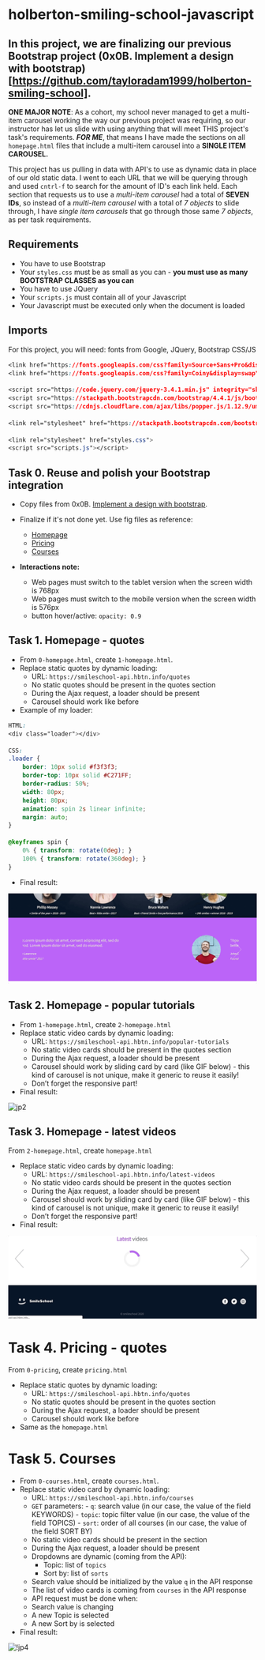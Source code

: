# holberton-smiling-school-javascript

## In this project, we are finalizing our previous Bootstrap project (0x0B. Implement a design with bootstrap)[https://github.com/tayloradam1999/holberton-smiling-school].  
  
**ONE MAJOR NOTE**: As a cohort, my school never managed to get a multi-item carousel working the way our previous project was requiring, so our instructor has let us slide with using anything that will meet THIS project's task's requirements. ***FOR ME***, that means I have made the sections on all ```homepage.html``` files that include a multi-item carousel into a **SINGLE ITEM CAROUSEL.** 

This project has us pulling in data with API's to use as dynamic data in place of our old static data. I went to each URL that we will be querying through and used ```cntrl-f``` to search for the amount of ID's each link held. Each section that requests us to use a *multi-item carousel* had a total of **SEVEN IDs**, so instead of a *multi-item carousel* with a total of *7 objects* to slide through, I have *single item carousels* that go through those same *7 objects*, as per task requirements. 
  
## **Requirements**
- You have to use Bootstrap  
- Your ```styles.css``` must be as small as you can - **you must use as many BOOTSTRAP CLASSES as you can**  
- You have to use JQuery  
- Your ```scripts.js``` must contain all of your Javascript 
- Your Javascript must be executed only when the document is loaded
  
## **Imports**  
For this project, you will need: fonts from Google, JQuery, Bootstrap CSS/JS  
```css
<link href="https://fonts.googleapis.com/css?family=Source+Sans+Pro&display=swap" rel="stylesheet">
<link href="https://fonts.googleapis.com/css?family=Coiny&display=swap" rel="stylesheet">

<script src="https://code.jquery.com/jquery-3.4.1.min.js" integrity="sha256-CSXorXvZcTkaix6Yvo6HppcZGetbYMGWSFlBw8HfCJo=" crossorigin="anonymous"></script>
<script src="https://stackpath.bootstrapcdn.com/bootstrap/4.4.1/js/bootstrap.min.js" integrity="sha384-wfSDF2E50Y2D1uUdj0O3uMBJnjuUD4Ih7YwaYd1iqfktj0Uod8GCExl3Og8ifwB6" crossorigin="anonymous"></script>
<script src="https://cdnjs.cloudflare.com/ajax/libs/popper.js/1.12.9/umd/popper.min.js" integrity="sha384-ApNbgh9B+Y1QKtv3Rn7W3mgPxhU9K/ScQsAP7hUibX39j7fakFPskvXusvfa0b4Q" crossorigin="anonymous"></script>

<link rel="stylesheet" href="https://stackpath.bootstrapcdn.com/bootstrap/4.4.1/css/bootstrap.min.css" integrity="sha384-Vkoo8x4CGsO3+Hhxv8T/Q5PaXtkKtu6ug5TOeNV6gBiFeWPGFN9MuhOf23Q9Ifjh" crossorigin="anonymous">

<link rel="stylesheet" href="styles.css">
<script src="scripts.js"></script>
```  
  
## Task 0. Reuse and polish your Bootstrap integration  
  
- Copy files from 0x0B. [Implement a design with bootstrap](https://github.com/tayloradam1999/holberton-smiling-school).  
- Finalize if it's not done yet. Use fig files as reference:  
  -  [Homepage](https://intranet.hbtn.io/rltoken/mC4bLymOd9FMoIhiin8iFw)
  -  [Pricing](https://intranet.hbtn.io/rltoken/02-q4kxXjykgU4EAFg0enQ)
  -  [Courses](https://intranet.hbtn.io/rltoken/pk73WmNgM10PiHpp-0R0pQ)  
  
- **Interactions note:**
  -  Web pages must switch to the tablet version when the screen width is 768px
  -  Web pages must switch to the mobile version when the screen width is 576px
  -  button hover/active: ```opacity: 0.9```  
  
## Task 1. Homepage - quotes  
  
- From ```0-homepage.html```, create ```1-homepage.html```.
- Replace static quotes by dynamic loading:
  -  URL: ```https://smileschool-api.hbtn.info/quotes```
  - No static quotes should be present in the quotes section
  - During the Ajax request, a loader should be present
  - Carousel should work like before
- Example of my loader:
```css
HTML:
<div class="loader"></div>

CSS:
.loader {
    border: 10px solid #f3f3f3;
    border-top: 10px solid #C271FF;
    border-radius: 50%;
    width: 80px;
    height: 80px;
    animation: spin 2s linear infinite;
    margin: auto;
}

@keyframes spin {
    0% { transform: rotate(0deg); }
    100% { transform: rotate(360deg); }
}
```
- Final result:
  
![jq1](https://github.com/tayloradam1999/holberton-smiling-school-javascript/blob/main/readme_assets/jq1.gif)  
  
## Task 2. Homepage - popular tutorials  
  
- From ```1-homepage.html```, create ```2-homepage.html```  
- Replace static video cards by dynamic loading:
  - URL: ```https://smileschool-api.hbtn.info/popular-tutorials```
  - No static video cards should be present in the quotes section
  - During the Ajax request, a loader should be present
  -  Carousel should work by sliding card by card (like GIF below) - this kind of carousel is not unique, make it generic to reuse it easily!
  -  Don’t forget the responsive part!
- Final result:  
  
![jp2](https://github.com/tayloradam1999/holberton-smiling-school-javascript/blob/main/readme_assets/jq2.gif)  
  
## Task 3. Homepage - latest videos
  
From ```2-homepage.html```, create ```homepage.html```
- Replace static video cards by dynamic loading:
  - URL: ```https://smileschool-api.hbtn.info/latest-videos```
  - No static video cards should be present in the quotes section
  - During the Ajax request, a loader should be present
  -  Carousel should work by sliding card by card (like GIF below) - this kind of carousel is not unique, make it generic to reuse it easily!
  -  Don’t forget the responsive part!
- Final result:  
  
![jp3](https://github.com/tayloradam1999/holberton-smiling-school-javascript/blob/main/readme_assets/jq3.gif)  
  
# Task 4. Pricing - quotes
  
From ```0-pricing```, create ```pricing.html```  
- Replace static quotes by dynamic loading: 
  - URL: ```https://smileschool-api.hbtn.info/quotes```
  - No static quotes should be present in the quotes section
  - During the Ajax request, a loader should be present  
  - Carousel should work like before
- Same as the ```homepage.html```
  
# Task 5. Courses
  
- From ```0-courses.html```, create ```courses.html```.  
- Replace static video card by dynamic loading:
  -  URL: ```https://smileschool-api.hbtn.info/courses```
    -  ```GET``` parameters:
	  -  ```q```: search value (in our case, the value of the field KEYWORDS)
	  -  ```topic```: topic filter value (in our case, the value of the field TOPICS)
	  -  ```sort```: order of all courses (in our case, the value of the field SORT BY)
  - No static video cards should be present in the section
  - During the Ajax request, a loader should be present
  - Dropdowns are dynamic (coming from the API):
    -  Topic: list of ```topics```
	- Sort by: list of ```sorts```
  -  Search value should be initialized by the value ```q``` in the API response
  -  The list of video cards is coming from ```courses``` in the API response
  -  API request must be done when:
    -  Search value is changing
	-  A new Topic is selected
	-  A new Sort by is selected
- Final result:  
  
![!jp4](https://github.com/tayloradam1999/holberton-smiling-school-javascript/blob/main/readme_assets/jq4.gif)  
  